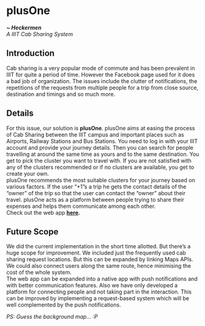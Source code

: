 # plusOne

**~ *Heckermen***  
*A IIIT Cab Sharing System*

## Introduction

Cab sharing is a very popular mode of commute and has been prevalent in IIIT for quite a period of time. However the Facebook page used for it does a bad job of organization. The issues include the clutter of notifications, the repetitions of the requests from multiple people for a trip from close source, destination and timings and so much more.

## Details

For this issue, our solution is **plusOne**. plusOne aims at easing the process of Cab Sharing between the IIIT campus and important places such as Airports, Railway Stations and Bus Stations. You need to log in with your IIIT account and provide your journey details. Then you can search for people travelling at around the same time as yours and to the same destination. You get to pick the cluster you want to travel with. If you are not satisfied with any of the clusters recommended or if no clusters are available, you get to create your own.  
plusOne recommends the most suitable clusters for your journey based on various factors. If the user “+1”s a trip he gets the contact details of the “owner” of the trip so that the user can contact the “owner” about their travel. plusOne acts as a platform between people trying to share their expenses and helps them communicate among each other.  
Check out the web app **[here](https://heckermen-plus-one.herokuapp.com/).**

## Future Scope

We did the current implementation in the short time allotted. But there’s a huge scope for improvement. We included just the frequently used cab sharing request locations. But this can be expanded by linking Maps APIs. We could also connect users along the same route, hence minimising the cost of the whole system.  
The web app can be expanded into a native app with push notifications and with better communication features. Also we have only developed a platform for connecting people and not taking part in the interaction. This can be improved by implementing a request-based system which will be well complemented by the push notifications.  
  
*PS: Guess the background map...  :P*
